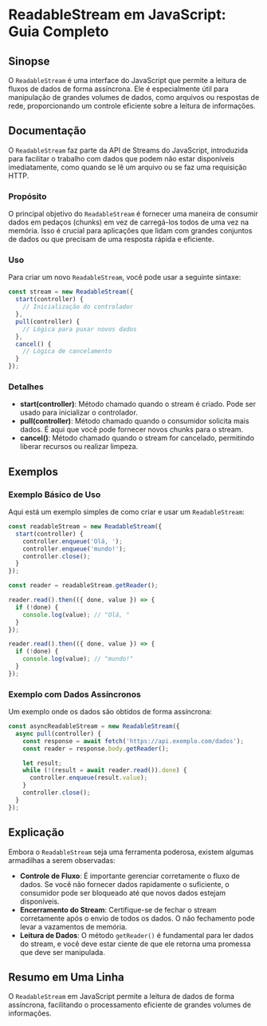 <!--
Meta Description: # ReadableStream em JavaScript: Guia Completo ## Sinopse O `ReadableStream` é uma interface do JavaScript que permite a leitura de fluxos de dados de ...
Meta Keywords: dados, readablestream, controller, uma, que
-->

# ReadableStream em JavaScript: Guia Completo

## Sinopse
O `ReadableStream` é uma interface do JavaScript que permite a leitura de fluxos de dados de forma assíncrona. Ele é especialmente útil para manipulação de grandes volumes de dados, como arquivos ou respostas de rede, proporcionando um controle eficiente sobre a leitura de informações.

## Documentação
O `ReadableStream` faz parte da API de Streams do JavaScript, introduzida para facilitar o trabalho com dados que podem não estar disponíveis imediatamente, como quando se lê um arquivo ou se faz uma requisição HTTP.

### Propósito
O principal objetivo do `ReadableStream` é fornecer uma maneira de consumir dados em pedaços (chunks) em vez de carregá-los todos de uma vez na memória. Isso é crucial para aplicações que lidam com grandes conjuntos de dados ou que precisam de uma resposta rápida e eficiente.

### Uso
Para criar um novo `ReadableStream`, você pode usar a seguinte sintaxe:

```javascript
const stream = new ReadableStream({
  start(controller) {
    // Inicialização do controlador
  },
  pull(controller) {
    // Lógica para puxar novos dados
  },
  cancel() {
    // Lógica de cancelamento
  }
});
```

### Detalhes
- **start(controller)**: Método chamado quando o stream é criado. Pode ser usado para inicializar o controlador.
- **pull(controller)**: Método chamado quando o consumidor solicita mais dados. É aqui que você pode fornecer novos chunks para o stream.
- **cancel()**: Método chamado quando o stream for cancelado, permitindo liberar recursos ou realizar limpeza.

## Exemplos

### Exemplo Básico de Uso
Aqui está um exemplo simples de como criar e usar um `ReadableStream`:

```javascript
const readableStream = new ReadableStream({
  start(controller) {
    controller.enqueue('Olá, ');
    controller.enqueue('mundo!');
    controller.close();
  }
});

const reader = readableStream.getReader();

reader.read().then(({ done, value }) => {
  if (!done) {
    console.log(value); // "Olá, "
  }
});

reader.read().then(({ done, value }) => {
  if (!done) {
    console.log(value); // "mundo!"
  }
});
```

### Exemplo com Dados Assíncronos
Um exemplo onde os dados são obtidos de forma assíncrona:

```javascript
const asyncReadableStream = new ReadableStream({
  async pull(controller) {
    const response = await fetch('https://api.exemplo.com/dados');
    const reader = response.body.getReader();

    let result;
    while (!(result = await reader.read()).done) {
      controller.enqueue(result.value);
    }
    controller.close();
  }
});
```

## Explicação
Embora o `ReadableStream` seja uma ferramenta poderosa, existem algumas armadilhas a serem observadas:

- **Controle de Fluxo**: É importante gerenciar corretamente o fluxo de dados. Se você não fornecer dados rapidamente o suficiente, o consumidor pode ser bloqueado até que novos dados estejam disponíveis.
- **Encerramento do Stream**: Certifique-se de fechar o stream corretamente após o envio de todos os dados. O não fechamento pode levar a vazamentos de memória.
- **Leitura de Dados**: O método `getReader()` é fundamental para ler dados do stream, e você deve estar ciente de que ele retorna uma promessa que deve ser manipulada.

## Resumo em Uma Linha
O `ReadableStream` em JavaScript permite a leitura de dados de forma assíncrona, facilitando o processamento eficiente de grandes volumes de informações.